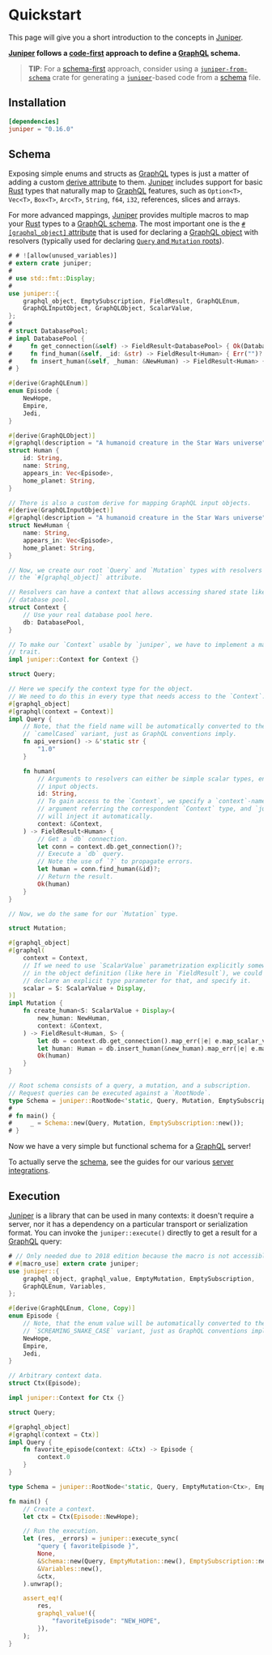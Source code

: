 Quickstart
==========

This page will give you a short introduction to the concepts in [Juniper].

**[Juniper] follows a [code-first] approach to define a [GraphQL] schema.**

> **TIP**: For a [schema-first] approach, consider using a [`juniper-from-schema`] crate for generating a [`juniper`]-based code from a [schema] file.




## Installation

```toml
[dependencies]
juniper = "0.16.0"
```




## Schema

Exposing simple enums and structs as [GraphQL] types is just a matter of adding a custom [derive attribute] to them. [Juniper] includes support for basic [Rust] types that naturally map to [GraphQL] features, such as `Option<T>`, `Vec<T>`, `Box<T>`, `Arc<T>`, `String`, `f64`, `i32`, references, slices and arrays.

For more advanced mappings, [Juniper] provides multiple macros to map your [Rust] types to a [GraphQL schema][schema]. The most important one is the [`#[graphql_object]` attribute][2] that is used for declaring a [GraphQL object] with resolvers (typically used for declaring [`Query` and `Mutation` roots][1]).

```rust
# # ![allow(unused_variables)]
# extern crate juniper;
#
# use std::fmt::Display;
#
use juniper::{
    graphql_object, EmptySubscription, FieldResult, GraphQLEnum,
    GraphQLInputObject, GraphQLObject, ScalarValue,
};
#
# struct DatabasePool;
# impl DatabasePool {
#     fn get_connection(&self) -> FieldResult<DatabasePool> { Ok(DatabasePool) }
#     fn find_human(&self, _id: &str) -> FieldResult<Human> { Err("")? }
#     fn insert_human(&self, _human: &NewHuman) -> FieldResult<Human> { Err("")? }
# }

#[derive(GraphQLEnum)]
enum Episode {
    NewHope,
    Empire,
    Jedi,
}

#[derive(GraphQLObject)]
#[graphql(description = "A humanoid creature in the Star Wars universe")]
struct Human {
    id: String,
    name: String,
    appears_in: Vec<Episode>,
    home_planet: String,
}

// There is also a custom derive for mapping GraphQL input objects.
#[derive(GraphQLInputObject)]
#[graphql(description = "A humanoid creature in the Star Wars universe")]
struct NewHuman {
    name: String,
    appears_in: Vec<Episode>,
    home_planet: String,
}

// Now, we create our root `Query` and `Mutation` types with resolvers by using 
// the `#[graphql_object]` attribute.

// Resolvers can have a context that allows accessing shared state like a 
// database pool.
struct Context {
    // Use your real database pool here.
    db: DatabasePool,
}

// To make our `Context` usable by `juniper`, we have to implement a marker 
// trait.
impl juniper::Context for Context {}

struct Query;

// Here we specify the context type for the object.
// We need to do this in every type that needs access to the `Context`.
#[graphql_object]
#[graphql(context = Context)]
impl Query {
    // Note, that the field name will be automatically converted to the
    // `camelCased` variant, just as GraphQL conventions imply.
    fn api_version() -> &'static str {
        "1.0"
    }

    fn human(
        // Arguments to resolvers can either be simple scalar types, enums or 
        // input objects.
        id: String,
        // To gain access to the `Context`, we specify a `context`-named 
        // argument referring the correspondent `Context` type, and `juniper`
        // will inject it automatically.
        context: &Context,
    ) -> FieldResult<Human> {
        // Get a `db` connection.
        let conn = context.db.get_connection()?;
        // Execute a `db` query.
        // Note the use of `?` to propagate errors.
        let human = conn.find_human(&id)?;
        // Return the result.
        Ok(human)
    }
}

// Now, we do the same for our `Mutation` type.

struct Mutation;

#[graphql_object]
#[graphql(
    context = Context,
    // If we need to use `ScalarValue` parametrization explicitly somewhere
    // in the object definition (like here in `FieldResult`), we could
    // declare an explicit type parameter for that, and specify it.
    scalar = S: ScalarValue + Display,
)]
impl Mutation {
    fn create_human<S: ScalarValue + Display>(
        new_human: NewHuman,
        context: &Context,
    ) -> FieldResult<Human, S> {
        let db = context.db.get_connection().map_err(|e| e.map_scalar_value())?;
        let human: Human = db.insert_human(&new_human).map_err(|e| e.map_scalar_value())?;
        Ok(human)
    }
}

// Root schema consists of a query, a mutation, and a subscription.
// Request queries can be executed against a `RootNode`.
type Schema = juniper::RootNode<'static, Query, Mutation, EmptySubscription<Context>>;
#
# fn main() {
#     _ = Schema::new(Query, Mutation, EmptySubscription::new());
# }
```

Now we have a very simple but functional schema for a [GraphQL] server!

To actually serve the [schema], see the guides for our various [server integrations](serve/index.md).




## Execution

[Juniper] is a library that can be used in many contexts: it doesn't require a server, nor it has a dependency on a particular transport or serialization format. You can invoke the `juniper::execute()` directly to get a result for a [GraphQL] query:

```rust
# // Only needed due to 2018 edition because the macro is not accessible.
# #[macro_use] extern crate juniper;
use juniper::{
    graphql_object, graphql_value, EmptyMutation, EmptySubscription, 
    GraphQLEnum, Variables, 
};

#[derive(GraphQLEnum, Clone, Copy)]
enum Episode {
    // Note, that the enum value will be automatically converted to the
    // `SCREAMING_SNAKE_CASE` variant, just as GraphQL conventions imply.
    NewHope,
    Empire,
    Jedi,
}

// Arbitrary context data.
struct Ctx(Episode);

impl juniper::Context for Ctx {}

struct Query;

#[graphql_object]
#[graphql(context = Ctx)]
impl Query {
    fn favorite_episode(context: &Ctx) -> Episode {
        context.0
    }
}

type Schema = juniper::RootNode<'static, Query, EmptyMutation<Ctx>, EmptySubscription<Ctx>>;

fn main() {
    // Create a context.
    let ctx = Ctx(Episode::NewHope);

    // Run the execution.
    let (res, _errors) = juniper::execute_sync(
        "query { favoriteEpisode }",
        None,
        &Schema::new(Query, EmptyMutation::new(), EmptySubscription::new()),
        &Variables::new(),
        &ctx,
    ).unwrap();

    assert_eq!(
        res,
        graphql_value!({
            "favoriteEpisode": "NEW_HOPE",
        }),
    );
}
```




[`juniper`]: https://docs.rs/juniper
[`juniper-from-schema`]: https://docs.rs/juniper-from-schema
[code-first]: https://www.apollographql.com/blog/backend/architecture/schema-first-vs-code-only-graphql#code-only
[derive attribute]: https://doc.rust-lang.org/stable/reference/attributes/derive.html#derive
[GraphQL]: https://graphql.org
[GraphQL object]: https://spec.graphql.org/October2021#sec-Objects
[Juniper]: https://docs.rs/juniper
[Rust]: https://www.rust-lang.org
[schema]: https://graphql.org/learn/schema
[schema-first]: https://www.apollographql.com/blog/backend/architecture/schema-first-vs-code-only-graphql#schema-first

[1]: https://spec.graphql.org/October2021#sec-Root-Operation-Types
[2]: https://docs.rs/juniper/latest/juniper/macro.graphql_object.html